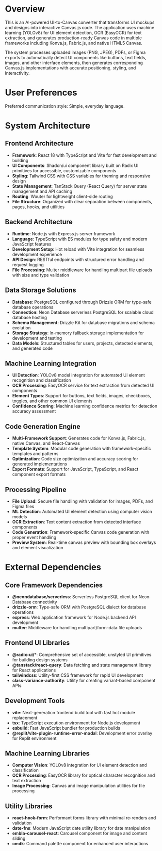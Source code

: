 # Overview

This is an AI-powered UI-to-Canvas converter that transforms UI mockups and designs into interactive Canvas.js code. The application uses machine learning (YOLOv8) for UI element detection, OCR (EasyOCR) for text extraction, and generates production-ready Canvas code in multiple frameworks including Konva.js, Fabric.js, and native HTML5 Canvas.

The system processes uploaded images (PNG, JPEG), PDFs, or Figma exports to automatically detect UI components like buttons, text fields, images, and other interface elements, then generates corresponding Canvas.js implementations with accurate positioning, styling, and interactivity.

# User Preferences

Preferred communication style: Simple, everyday language.

# System Architecture

## Frontend Architecture
- **Framework**: React 18 with TypeScript and Vite for fast development and building
- **UI Components**: Shadcn/ui component library built on Radix UI primitives for accessible, customizable components
- **Styling**: Tailwind CSS with CSS variables for theming and responsive design
- **State Management**: TanStack Query (React Query) for server state management and API caching
- **Routing**: Wouter for lightweight client-side routing
- **File Structure**: Organized with clear separation between components, pages, hooks, and utilities

## Backend Architecture
- **Runtime**: Node.js with Express.js server framework
- **Language**: TypeScript with ES modules for type safety and modern JavaScript features
- **Development Setup**: Hot reload with Vite integration for seamless development experience
- **API Design**: RESTful endpoints with structured error handling and request logging
- **File Processing**: Multer middleware for handling multipart file uploads with size and type validation

## Data Storage Solutions
- **Database**: PostgreSQL configured through Drizzle ORM for type-safe database operations
- **Connection**: Neon Database serverless PostgreSQL for scalable cloud database hosting
- **Schema Management**: Drizzle Kit for database migrations and schema evolution
- **Storage Strategy**: In-memory fallback storage implementation for development and testing
- **Data Models**: Structured tables for users, projects, detected elements, and generated code

## Machine Learning Integration
- **UI Detection**: YOLOv8 model integration for automated UI element recognition and classification
- **OCR Processing**: EasyOCR service for text extraction from detected UI components
- **Element Types**: Support for buttons, text fields, images, checkboxes, toggles, and other common UI elements
- **Confidence Scoring**: Machine learning confidence metrics for detection accuracy assessment

## Code Generation Engine
- **Multi-Framework Support**: Generates code for Konva.js, Fabric.js, native Canvas, and React-Canvas
- **Template System**: Modular code generation with framework-specific templates and patterns
- **Optimization**: Code size optimization and accuracy scoring for generated implementations
- **Export Formats**: Support for JavaScript, TypeScript, and React component export formats

## Processing Pipeline
- **File Upload**: Secure file handling with validation for images, PDFs, and Figma files
- **ML Detection**: Automated UI element detection using computer vision models
- **OCR Extraction**: Text content extraction from detected interface components
- **Code Generation**: Framework-specific Canvas code generation with proper event handling
- **Preview System**: Real-time canvas preview with bounding box overlays and element visualization

# External Dependencies

## Core Framework Dependencies
- **@neondatabase/serverless**: Serverless PostgreSQL client for Neon Database connectivity
- **drizzle-orm**: Type-safe ORM with PostgreSQL dialect for database operations
- **express**: Web application framework for Node.js backend API development
- **multer**: Middleware for handling multipart/form-data file uploads

## Frontend UI Libraries
- **@radix-ui/***: Comprehensive set of accessible, unstyled UI primitives for building design systems
- **@tanstack/react-query**: Data fetching and state management library for React applications
- **tailwindcss**: Utility-first CSS framework for rapid UI development
- **class-variance-authority**: Utility for creating variant-based component APIs

## Development Tools
- **vite**: Next-generation frontend build tool with fast hot module replacement
- **tsx**: TypeScript execution environment for Node.js development
- **esbuild**: Fast JavaScript bundler for production builds
- **@replit/vite-plugin-runtime-error-modal**: Development error overlay for Replit environment

## Machine Learning Libraries
- **Computer Vision**: YOLOv8 integration for UI element detection and classification
- **OCR Processing**: EasyOCR library for optical character recognition and text extraction
- **Image Processing**: Canvas and image manipulation utilities for file processing

## Utility Libraries
- **react-hook-form**: Performant forms library with minimal re-renders and validation
- **date-fns**: Modern JavaScript date utility library for date manipulation
- **embla-carousel-react**: Carousel component for image and content sliding
- **cmdk**: Command palette component for enhanced user interactions
